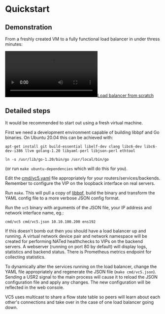 # Quickstart

## Demonstration

From a freshly created VM to a fully functional load balancer in under thress minutes:

 [![Load balancer from scratch](https://davidcoles.github.io//videos/vc5-install-20231128.webm)](https://davidcoles.github.io//videos/vc5-install-20231128.webm)

## Detailed steps

It would be recommended to start out using a fresh virtual machine.

First we need a development environment capable of building libbpf and
Go binaries. On Ubuntu 20.04 this can be achieved
with:

  `apt-get install git build-essential libelf-dev clang libc6-dev libc6-dev-i386 llvm golang-1.20 libyaml-perl libjson-perl ethtool`
  
  `ln -s /usr/lib/go-1.20/bin/go /usr/local/bin/go`
  
(or run `make ubuntu-dependencies` which will do this for you).


Edit the [cmd/vc5.yaml](cmd/vc5.yaml) file appropriately for your
routers/services/backends. Remember to configure the VIP on the
loopback interface on real servers.

Run `make`. This will pull a copy of
[libbpf](https://github.com/libbpf/libbpf), build the binary and
transform the YAML config file to a more verbose JSON config format.

Run the `vc5` binary with arguments of the JSON file,
your IP address and network interface name, eg.:

  `cmd/vc5 cmd/vc5.json 10.10.100.200 ens192`

If this doesn't bomb out then you should have a load balancer up and
running. A virtual network device pair and network namespace will be
created for performing NATed healthchecks to VIPs on the backend
servers. A webserver (running on port 80 by default) will display
logs, statistics and backend status. There is Prometheus metrics
endpoint for collecting statistics.

To dynamically alter the services running on the load balancer, change
the YAML file appropriately and regenerate the JSON file (`make
cmd/vc5.json`). Sending a USR2 signal to the main process will cause
it to reload the JSON configuration file and apply any changes. The
new configuration will be reflected in the web console.

VC5 uses multicast to share a flow state table so peers
will learn about each other's connections and take over in the case of
one load balancer going down.


